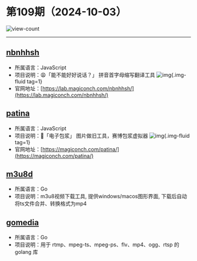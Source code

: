 # 第109期（2024-10-03）

![view-count](https://count.getloli.com/@xiaoxuan6-weekly-20241003)

---
## [nbnhhsh](https://github.com/itorr/nbnhhsh)
- 所属语言：JavaScript
- 项目说明：😩「能不能好好说话？」 拼音首字母缩写翻译工具
![img](https://mirror.ghproxy.com/https://raw.githubusercontent.com/xiaoxuan6/weekly/main/docs/static/images/2024-10-03/1727958979.png){.img-fluid tag=1}
- 官网地址：[https://lab.magiconch.com/nbnhhsh/](https://lab.magiconch.com/nbnhhsh/)

## [patina](https://github.com/itorr/patina)
- 所属语言：JavaScript
- 项目说明：🤢「电子包浆」 图片做旧工具，赛博包浆虚拟器
![img](https://mirror.ghproxy.com/https://raw.githubusercontent.com/xiaoxuan6/weekly/main/docs/static/images/2024-10-03/1727959177.png){.img-fluid tag=1}
- 官网地址：[https://magiconch.com/patina/](https://magiconch.com/patina/)

## [m3u8d](https://github.com/orestonce/m3u8d)
- 所属语言：Go
- 项目说明：m3u8视频下载工具, 提供windows/macos图形界面, 下载后自动将ts文件合并、转换格式为mp4

## [gomedia](https://github.com/yapingcat/gomedia)
- 所属语言：Go
- 项目说明：用于 rtmp、mpeg-ts、mpeg-ps、flv、mp4、ogg、rtsp 的 golang 库

